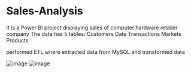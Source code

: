 # Sales-Analysis


It is a Power BI project displaying sales of computer hardware retailer company 
The data has 5 tables:
  Customers
  Date
  Transactions
  Markets 
  Products
  
 performed ETL where extracted data from MySQL and transformed data 
 
 ![image](https://user-images.githubusercontent.com/67355055/228591816-cb6a137c-a758-4dbf-a356-bc34abc0652f.png)
![image](https://user-images.githubusercontent.com/67355055/228591878-6e257ee7-9edd-43e2-95be-03f73620a854.png)

